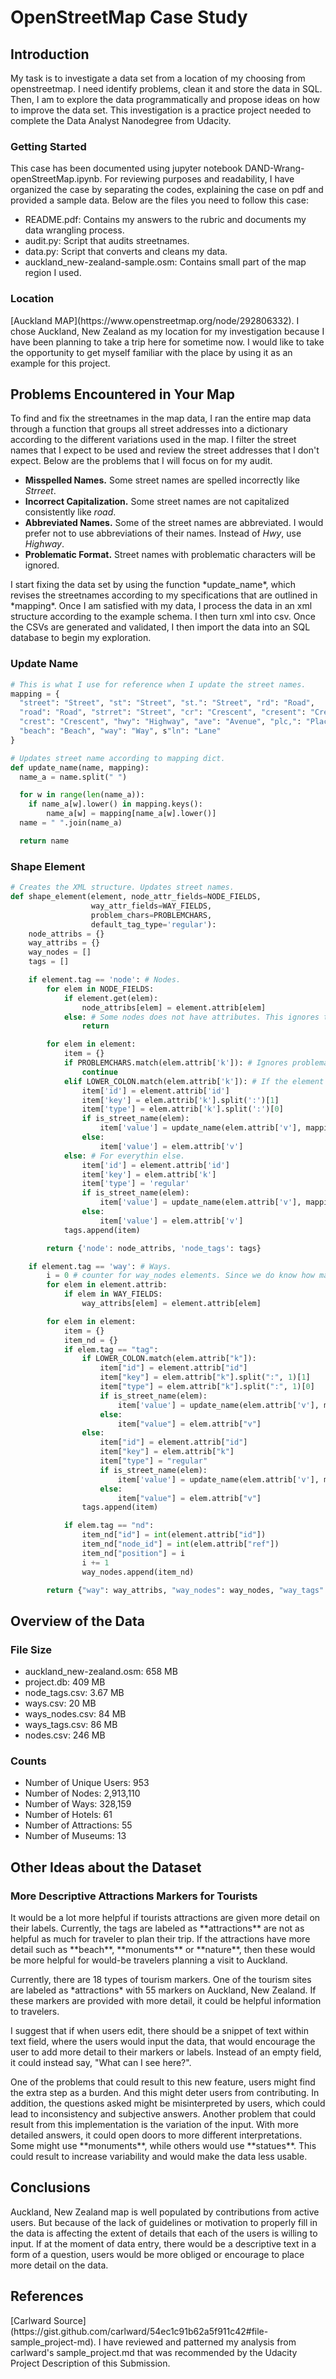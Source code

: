 # OpenStreetMap Case Study

## Introduction
<p>My task is to investigate a data set from a location of my choosing from
openstreetmap. I need identify problems, clean it and store the data in SQL.
Then, I am to explore the data programmatically and propose ideas on how to
improve the data set. This investigation is a practice project needed to
complete the Data Analyst Nanodegree from Udacity.
</p>

### Getting Started
<p>This case has been documented using jupyter notebook
DAND-Wrang-openStreetMap.ipynb. For reviewing purposes and readability, I have
organized the case by separating the codes, explaining the case on pdf and
provided a sample data. Below are the files you need to follow this case:
</p>

- README.pdf: Contains my answers to the rubric and documents my
data wrangling process.
- audit.py: Script that audits streetnames.
- data.py: Script that converts and cleans my data.
- auckland_new-zealand-sample.osm: Contains small part of the map region I used.

### Location
<p>[Auckland MAP](https://www.openstreetmap.org/node/292806332).
I chose Auckland, New Zealand as my location for my investigation because I
have been planning to take a trip here for sometime now. I would like to take
the opportunity to get myself familiar with the place by using it as an example
for this project.
</p>

## Problems Encountered in Your Map
<p>To find and fix the streetnames in the map data, I ran the entire map data
through a function that groups all street addresses into a dictionary according
to the different variations used in the map. I filter the street names that I
expect to be used and review the street addresses that I don't expect. Below
are the problems that I will focus on for my audit.</p>

- **Misspelled Names.** Some street names are spelled incorrectly like *Strreet*.
- **Incorrect Capitalization.** Some street names are not capitalized
consistently like *road*.
- **Abbreviated Names.** Some of the street names are abbreviated. I would
prefer not to use abbreviations of their names. Instead of *Hwy*, use *Highway*.
- **Problematic Format.** Street names with problematic characters will be
ignored.

<p>I start fixing the data set by using the function *update_name*, which
revises the streetnames according to my specifications that are outlined in
*mapping*. Once I am satisfied with my data, I process the data in an xml
structure according to the example schema. I then turn xml into csv. Once the
CSVs are generated and validated, I then import the data into an SQL database
to begin my exploration.</p>

### Update Name
```py
# This is what I use for reference when I update the street names.
mapping = {
  "street": "Street", "st": "Street", "st.": "Street", "rd": "Road",
  "road": "Road", "strret": "Street", "cr": "Crescent", "cresent": "Crescent",
  "crest": "Crescent", "hwy": "Highway", "ave": "Avenue", "plc,": "Place",
  "beach": "Beach", "way": "Way", s"ln": "Lane"
}

# Updates street name according to mapping dict.
def update_name(name, mapping):
  name_a = name.split(" ")

  for w in range(len(name_a)):
    if name_a[w].lower() in mapping.keys():
        name_a[w] = mapping[name_a[w].lower()]
  name = " ".join(name_a)

  return name
```
### Shape Element
```py
# Creates the XML structure. Updates street names.
def shape_element(element, node_attr_fields=NODE_FIELDS,
                  way_attr_fields=WAY_FIELDS,
                  problem_chars=PROBLEMCHARS,
                  default_tag_type='regular'):
    node_attribs = {}
    way_attribs = {}
    way_nodes = []
    tags = []

    if element.tag == 'node': # Nodes.
        for elem in NODE_FIELDS:
            if element.get(elem):
                node_attribs[elem] = element.attrib[elem]
            else: # Some nodes does not have attributes. This ignores them.
                return

        for elem in element:
            item = {}
            if PROBLEMCHARS.match(elem.attrib['k']): # Ignores problematic characters.
                continue
            elif LOWER_COLON.match(elem.attrib['k']): # If the element has a ':'.
                item['id'] = element.attrib['id']
                item['key'] = elem.attrib['k'].split(':')[1]
                item['type'] = elem.attrib['k'].split(':')[0]
                if is_street_name(elem):
                    item['value'] = update_name(elem.attrib['v'], mapping) # Updates street names.
                else:
                    item['value'] = elem.attrib['v']
            else: # For everythin else.
                item['id'] = element.attrib['id']
                item['key'] = elem.attrib['k']
                item['type'] = 'regular'
                if is_street_name(elem):
                    item['value'] = update_name(elem.attrib['v'], mapping)
                else:
                    item['value'] = elem.attrib['v']
            tags.append(item)

        return {'node': node_attribs, 'node_tags': tags}

    if element.tag == 'way': # Ways.
        i = 0 # counter for way_nodes elements. Since we do know how many they are.
        for elem in element.attrib:
            if elem in WAY_FIELDS:
                way_attribs[elem] = element.attrib[elem]

        for elem in element:
            item = {}
            item_nd = {}
            if elem.tag == "tag":
                if LOWER_COLON.match(elem.attrib["k"]):
                    item["id"] = element.attrib["id"]
                    item["key"] = elem.attrib["k"].split(":", 1)[1]
                    item["type"] = elem.attrib["k"].split(":", 1)[0]
                    if is_street_name(elem):
                        item['value'] = update_name(elem.attrib['v'], mapping)
                    else:
                        item["value"] = elem.attrib["v"]
                else:
                    item["id"] = element.attrib["id"]
                    item["key"] = elem.attrib["k"]
                    item["type"] = "regular"
                    if is_street_name(elem):
                        item['value'] = update_name(elem.attrib['v'], mapping)
                    else:
                        item["value"] = elem.attrib["v"]
                tags.append(item)

            if elem.tag == "nd":
                item_nd["id"] = int(element.attrib["id"])
                item_nd["node_id"] = int(elem.attrib["ref"])
                item_nd["position"] = i
                i += 1
                way_nodes.append(item_nd)

        return {"way": way_attribs, "way_nodes": way_nodes, "way_tags": tags}
```
## Overview of the Data
### File Size
- auckland_new-zealand.osm: 658 MB
- project.db: 409 MB
- node_tags.csv: 3.67 MB
- ways.csv: 20 MB
- ways_nodes.csv: 84 MB
- ways_tags.csv: 86 MB
- nodes.csv: 246 MB

### Counts
- Number of Unique Users: 953
- Number of Nodes: 2,913,110
- Number of Ways: 328,159
- Number of Hotels: 61
- Number of Attractions: 55
- Number of Museums: 13

## Other Ideas about the Dataset
### More Descriptive Attractions Markers for Tourists
<p>It would be a lot more helpful if tourists attractions are given more detail
on their labels. Currently, the tags are labeled as **attractions** are not as
helpful as much for traveler to plan their trip. If the attractions have more
detail such as **beach**, **monuments** or **nature**, then these would be more
helpful for would-be travelers planning a visit to Auckland.</p>

<p>Currently, there are 18 types of tourism markers. One of the tourism sites
are labeled as *attractions* with 55 markers on Auckland, New Zealand. If these
markers are provided with more detail, it could be helpful information to
travelers.</p>

<p>I suggest that if when users edit, there should be a snippet of text within
text field, where the users would input the data, that would encourage the user
to add more detail to their markers or labels. Instead of an empty field, it
could instead say, "What can I see here?".</p>

<p>One of the problems that could result to this new feature, users might find
the extra step as a burden. And this might deter users from contributing. In
addition, the questions asked might be misinterpreted by users, which could lead
to inconsistency and subjective answers. Another problem that could result from
this implementation is the variation of the input. With more detailed answers,
it could open doors to more different interpretations. Some might use
**monuments**, while others would use **statues**. This could result to increase
variability and would make the data less usable.
</p>

## Conclusions
<p>Auckland, New Zealand map is well populated by contributions from active
users. But because of the lack of guidelines or motivation to properly fill
in the data is affecting the extent of details that each of the users is
willing to input. If at the moment of data entry, there would be a descriptive
text in a form of a question, users would be more obliged or encourage to
place more detail on the data.</p>

## References
<p>
[Carlward Source](https://gist.github.com/carlward/54ec1c91b62a5f911c42#file-sample_project-md).
I have reviewed and patterned my analysis from carlward's sample_project.md
that was recommended by the Udacity Project Description of this Submission.</p>
